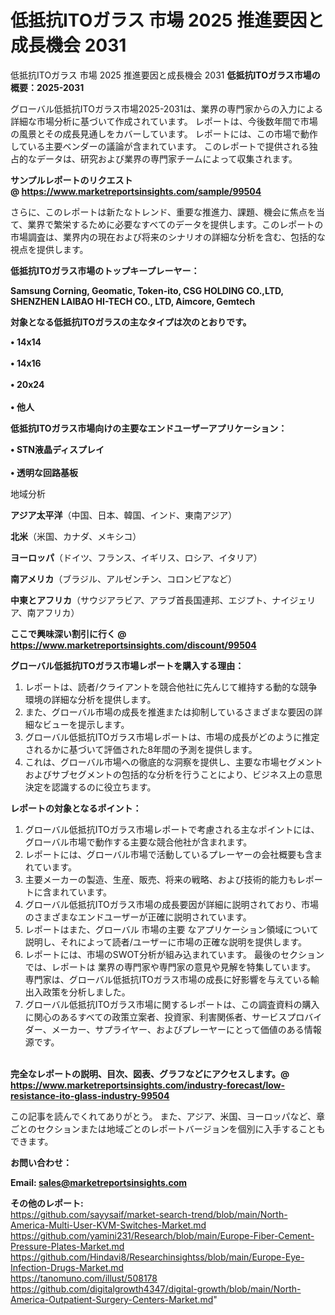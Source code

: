 # 低抵抗ITOガラス 市場 2025 推進要因と成長機会 2031
低抵抗ITOガラス 市場 2025 推進要因と成長機会 2031
<strong><b>低抵抗ITOガラス市場の概要：2025-2031</b></strong>

グローバル低抵抗ITOガラス市場2025-2031は、業界の専門家からの入力による詳細な市場分析に基づいて作成されています。 レポートは、今後数年間で市場の風景とその成長見通しをカバーしています。 レポートには、この市場で動作している主要ベンダーの議論が含まれています。 このレポートで提供される独占的なデータは、研究および業界の専門家チームによって収集されます。

<strong>サンプルレポートのリクエスト @ <a href=https://www.marketreportsinsights.com/sample/99504>https://www.marketreportsinsights.com/sample/99504</a></strong>

さらに、このレポートは新たなトレンド、重要な推進力、課題、機会に焦点を当て、業界で繁栄するために必要なすべてのデータを提供します。このレポートの市場調査は、業界内の現在および将来のシナリオの詳細な分析を含む、包括的な視点を提供します。

<strong>低抵抗ITOガラス市場のトップキープレーヤー：</strong>

<strong>Samsung Corning, Geomatic, Token-ito, CSG HOLDING CO.,LTD, SHENZHEN LAIBAO HI-TECH CO., LTD, Aimcore, Gemtech</strong>

<strong><b>対象となる低抵抗ITOガラスの主なタイプは次のとおりです。</b></strong>

<strong>• 14x14<br><br>• 14x16<br><br>• 20x24<br><br>• 他人</strong>

<strong><b>低抵抗ITOガラス市場向けの主要なエンドユーザーアプリケーション：</b></strong>

<strong>• STN液晶ディスプレイ<br><br>• 透明な回路基板</strong>

 地域分析

<strong><b>アジア太平洋</b></strong>（中国、日本、韓国、インド、東南アジア）

<strong><b>北米</b></strong>（米国、カナダ、メキシコ）

<strong><b>ヨーロッパ</b></strong>（ドイツ、フランス、イギリス、ロシア、イタリア）

<strong><b>南アメリカ</b></strong>（ブラジル、アルゼンチン、コロンビアなど）

<strong><b>中東とアフリカ</b></strong>（サウジアラビア、アラブ首長国連邦、エジプト、ナイジェリア、南アフリカ）

<strong>ここで興味深い割引に行く @ <a href=https://www.marketreportsinsights.com/discount/99504>https://www.marketreportsinsights.com/discount/99504</a></strong>

<strong><b>グローバル低抵抗ITOガラス市場レポートを購入する理由：</b></strong>
<ol>
  <li>レポートは、読者/クライアントを競合他社に先んじて維持する動的な競争環境の詳細な分析を提供します。</li>
  <li>また、グローバル市場の成長を推進または抑制しているさまざまな要因の詳細なビューを提示します。</li>
  <li>グローバル低抵抗ITOガラス市場レポートは、市場の成長がどのように推定されるかに基づいて評価された8年間の予測を提供します。</li>
  <li>これは、グローバル市場への徹底的な洞察を提供し、主要な市場セグメントおよびサブセグメントの包括的な分析を行うことにより、ビジネス上の意思決定を認識するのに役立ちます。</li>
</ol>
<strong><b>レポートの対象となるポイント：</b></strong>
<ol>
  <li>グローバル低抵抗ITOガラス市場レポートで考慮される主なポイントには、グローバル市場で動作する主要な競合他社が含まれます。</li>
  <li>レポートには、グローバル市場で活動しているプレーヤーの会社概要も含まれています。</li>
  <li>主要メーカーの製造、生産、販売、将来の戦略、および技術的能力もレポートに含まれています。</li>
  <li>グローバル低抵抗ITOガラス市場の成長要因が詳細に説明されており、市場のさまざまなエンドユーザーが正確に説明されています。</li>
  <li>レポートはまた、グローバル 市場の主要 なアプリケーション領域について説明し、それによって読者/ユーザーに市場の正確な説明を提供します。</li>
  <li>レポートには、市場のSWOT分析が組み込まれています。 最後のセクションでは、レポートは 業界の専門家や専門家の意見や見解を特集しています。 専門家は、グローバル低抵抗ITOガラス市場の成長に好影響を与えている輸出入政策を分析しました。</li>
  <li>グローバル低抵抗ITOガラス市場に関するレポートは、この調査資料の購入に関心のあるすべての政策立案者、投資家、利害関係者、サービスプロバイダー、メーカー、サプライヤー、およびプレーヤーにとって価値のある情報源です。</li>
</ol><br>
<strong>完全なレポートの説明、目次、図表、グラフなどにアクセスします。@ <a href=https://www.marketreportsinsights.com/industry-forecast/low-resistance-ito-glass-industry-99504>https://www.marketreportsinsights.com/industry-forecast/low-resistance-ito-glass-industry-99504</a></strong>

この記事を読んでくれてありがとう。 また、アジア、米国、ヨーロッパなど、章ごとのセクションまたは地域ごとのレポートバージョンを個別に入手することもできます。

<strong><b>お問い合わせ：</b></strong>

<strong>Email: </strong><a href=mailto:sales@marketreportsinsights.com><strong>sales@marketreportsinsights.com</strong></a>

<strong>その他のレポート:</strong>
<br>
<a href=https://github.com/sayysaif/market-search-trend/blob/main/North-America-Multi-User-KVM-Switches-Market.md>https://github.com/sayysaif/market-search-trend/blob/main/North-America-Multi-User-KVM-Switches-Market.md</a>
<br>
<a href=https://github.com/yamini231/Research/blob/main/Europe-Fiber-Cement-Pressure-Plates-Market.md>https://github.com/yamini231/Research/blob/main/Europe-Fiber-Cement-Pressure-Plates-Market.md</a>
<br>
<a href=https://github.com/Hindavi8/Researchinsightss/blob/main/Europe-Eye-Infection-Drugs-Market.md>https://github.com/Hindavi8/Researchinsightss/blob/main/Europe-Eye-Infection-Drugs-Market.md</a>
<br>
<a href=https://tanomuno.com/illust/508178>https://tanomuno.com/illust/508178</a>
<br>
<a href=https://github.com/digitalgrowth4347/digital-growth/blob/main/North-America-Outpatient-Surgery-Centers-Market.md>https://github.com/digitalgrowth4347/digital-growth/blob/main/North-America-Outpatient-Surgery-Centers-Market.md</a>"
